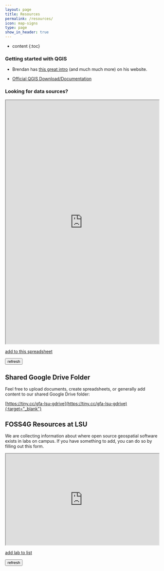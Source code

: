 ```yaml
---
layout: page
title: Resources
permalink: /resources/
icon: map-signs
type: page
show_in_header: true
---
```


* content
{:toc}

### Getting started with QGIS

- Brendan has [this great intro](https://baharmon.github.io/intro-to-qgis) (and much much more) on his website.

- [Official QGIS Download/Documentation](https://qgis.org)

### Looking for data sources?

<iframe id="resource_list" src="https://docs.google.com/spreadsheets/d/e/2PACX-1vT2u1v6ibOZs47sa9z3ssu0WZ5fB3ulpuE9rRWo2_g2T95nYcEjM8JFjOfnst5mN1n9gsxFVQercTcV/pubhtml?widget=true&amp;headers=false" width="100%" height="800px"></iframe>

[add to this spreadsheet](https://docs.google.com/spreadsheets/d/1X1nLwK_xJV1rkle_HWWx3TJfL6-AQLCA9uWq40u6vgE/edit)

<button id="refreshform" onClick="document.getElementById('resource_list').src = document.getElementById('resource_list').src;">refresh</button>

## Shared Google Drive Folder

Feel free to upload documents, create spreadsheets, or generally add content to our shared Google Drive folder:

[https://tiny.cc/gfa-lsu-gdrive](https://tiny.cc/gfa-lsu-gdrive){:target="_blank"}

## FOSS4G Resources at LSU

We are collecting information about where open source geospatial software exists in labs on campus. If you have something to add, you can do so by filling out this form.

<iframe id="lab_list" src="https://docs.google.com/spreadsheets/d/e/2PACX-1vSZzilZ0Uh_mV2jOf9RG6P321NarAANMZAjMLAYE8CmTWRYFVCnJnxSw85-94r7nIHob9fvX66qAEhu/pubhtml?gid=1585524269&amp;single=true&amp;widget=true&amp;headers=false" width="100%" height="300px"></iframe>

[add lab to list](https://forms.gle/UdfJGqBA21M9SVaYA)

<button id="refreshform" onClick="document.getElementById('lab_list').src = document.getElementById('lab_list').src;">refresh</button>
